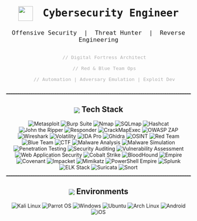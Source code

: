 <!--
  Minimalist, impactful cybersecurity portfolio.
  Clean, focused, and modern.
-->

<h1 align="center" style="font-family: 'Fira Mono', monospace;">
  <img src="https://img.icons8.com/fluency/48/000000/hacker.png" width="40" style="vertical-align:middle; margin-right:10px;">
  Cybersecurity Engineer
</h1>
<h3 align="center" style="font-family: 'Fira Mono', monospace; font-weight:400;">
  Offensive Security &nbsp;|&nbsp; Threat Hunter &nbsp;|&nbsp; Reverse Engineering
</h3>

<p align="center" style="font-size:1.1em; color:#b0b0b0;">
  <code>
    // Digital Fortress Architect<br>
    // Red & Blue Team Ops<br>
    // Automation | Adversary Emulation | Exploit Dev
  </code>
</p>

<hr style="border-top: 1px dashed #444;">

<h2 align="center"><img src="https://img.icons8.com/ios-filled/24/00e676/console.png" style="vertical-align:middle;"> Tech Stack</h2>
<p align="center">
  <img src="https://img.shields.io/badge/Metasploit-FF0000?style=for-the-badge&logo=metasploit&logoColor=white" alt="Metasploit"/>
  <img src="https://img.shields.io/badge/Burp_Suite-FF9900?style=for-the-badge&logo=burp-suite&logoColor=white" alt="Burp Suite"/>
  <img src="https://img.shields.io/badge/Nmap-4682B4?style=for-the-badge&logo=nmap&logoColor=white" alt="Nmap"/>
  <img src="https://img.shields.io/badge/SQLmap-000000?style=for-the-badge&logoColor=white" alt="SQLmap"/>
  <img src="https://img.shields.io/badge/Hashcat-800080?style=for-the-badge&logoColor=white" alt="Hashcat"/>
  <img src="https://img.shields.io/badge/John_the_Ripper-8B0000?style=for-the-badge&logoColor=white" alt="John the Ripper"/>
  <img src="https://img.shields.io/badge/Responder-FFD700?style=for-the-badge&logoColor=black" alt="Responder"/>
  <img src="https://img.shields.io/badge/CrackMapExec-2E8B57?style=for-the-badge&logoColor=white" alt="CrackMapExec"/>
  <img src="https://img.shields.io/badge/OWASP_ZAP-000000?style=for-the-badge&logo=OWASP&logoColor=white" alt="OWASP ZAP"/>
  <img src="https://img.shields.io/badge/Wireshark-0066CC?style=for-the-badge&logo=wireshark&logoColor=white" alt="Wireshark"/>
  <img src="https://img.shields.io/badge/Volatility-4682B4?style=for-the-badge&logoColor=white" alt="Volatility"/>
  <img src="https://img.shields.io/badge/IDA_Pro-000000?style=for-the-badge&logoColor=white" alt="IDA Pro"/>
  <img src="https://img.shields.io/badge/Ghidra-FF0000?style=for-the-badge&logoColor=white" alt="Ghidra"/>
  <img src="https://img.shields.io/badge/OSINT-00CED1?style=for-the-badge&logoColor=black" alt="OSINT"/>
  <img src="https://img.shields.io/badge/Red_Team-FF0000?style=for-the-badge&logoColor=white" alt="Red Team"/>
  <img src="https://img.shields.io/badge/Blue_Team-00FF41?style=for-the-badge&logoColor=black" alt="Blue Team"/>
  <img src="https://img.shields.io/badge/CTF-FFD700?style=for-the-badge&logoColor=black" alt="CTF"/>
  <img src="https://img.shields.io/badge/Malware_Analysis-FF0000?style=for-the-badge&logoColor=white" alt="Malware Analysis"/>
  <img src="https://img.shields.io/badge/Malware_Simulation-FF0000?style=for-the-badge&logoColor=white" alt="Malware Simulation"/>
  <img src="https://img.shields.io/badge/Penetration_Testing-FF0000?style=for-the-badge&logoColor=white" alt="Penetration Testing"/>
  <img src="https://img.shields.io/badge/Security_Auditing-FF0000?style=for-the-badge&logoColor=white" alt="Security Auditing"/>
  <img src="https://img.shields.io/badge/Vulnerability_Assessment-FF0000?style=for-the-badge&logoColor=white" alt="Vulnerability Assessment"/>
  <img src="https://img.shields.io/badge/Web_Application_Security-FF0000?style=for-the-badge&logoColor=white" alt="Web Application Security"/>
  <img src="https://img.shields.io/badge/Cobalt_Strike-1E90FF?style=for-the-badge&logoColor=white" alt="Cobalt Strike"/>
  <img src="https://img.shields.io/badge/BloodHound-8B0000?style=for-the-badge&logoColor=white" alt="BloodHound"/>
  <img src="https://img.shields.io/badge/Empire-000080?style=for-the-badge&logoColor=white" alt="Empire"/>
  <img src="https://img.shields.io/badge/Covenant-4B0082?style=for-the-badge&logoColor=white" alt="Covenant"/>
  <img src="https://img.shields.io/badge/Impacket-2F4F4F?style=for-the-badge&logoColor=white" alt="Impacket"/>
  <img src="https://img.shields.io/badge/Mimikatz-8B4513?style=for-the-badge&logoColor=white" alt="Mimikatz"/>
  <img src="https://img.shields.io/badge/PowerShell_Empire-000080?style=for-the-badge&logoColor=white" alt="PowerShell Empire"/>
  <img src="https://img.shields.io/badge/Splunk-000000?style=for-the-badge&logo=splunk&logoColor=white" alt="Splunk"/>
  <img src="https://img.shields.io/badge/ELK_Stack-005571?style=for-the-badge&logo=elastic&logoColor=white" alt="ELK Stack"/>
  <img src="https://img.shields.io/badge/Suricata-FF4500?style=for-the-badge&logoColor=white" alt="Suricata"/>
  <img src="https://img.shields.io/badge/Snort-00008B?style=for-the-badge&logoColor=white" alt="Snort"/>
</p>

<hr style="border-top: 1px dashed #444;">

<h2 align="center"><img src="https://img.icons8.com/ios-filled/24/00e676/server.png" style="vertical-align:middle;"> Environments</h2>
<p align="center">
  <img src="https://github-readme-stats.vercel.app/api/pin/?username=darkwall&repo=kali&show_owner=true&theme=tokyonight&hide_border=true" alt="Kali Linux"/>
  <img src="https://github-readme-stats.vercel.app/api/pin/?username=darkwall&repo=parrot-os&show_owner=true&theme=tokyonight&hide_border=true" alt="Parrot OS"/>
  <img src="https://github-readme-stats.vercel.app/api/pin/?username=darkwall&repo=windows&show_owner=true&theme=tokyonight&hide_border=true" alt="Windows"/>
  <img src="https://github-readme-stats.vercel.app/api/pin/?username=darkwall&repo=ubuntu&show_owner=true&theme=tokyonight&hide_border=true" alt="Ubuntu"/>
  <img src="https://github-readme-stats.vercel.app/api/pin/?username=darkwall&repo=arch-linux&show_owner=true&theme=tokyonight&hide_border=true" alt="Arch Linux"/>
  <img src="https://github-readme-stats.vercel.app/api/pin/?username=darkwall&repo=android&show_owner=true&theme=tokyonight&hide_border=true" alt="Android"/>
  <img src="https://github-readme-stats.vercel.app/api/pin/?username=darkwall&repo=ios&show_owner=true&theme=tokyonight&hide_border=true" alt="iOS"/>
</p>
